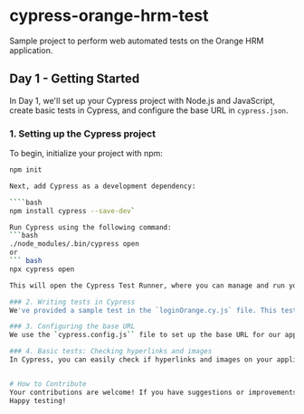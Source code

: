 # cypress-orange-hrm-test

Sample project to perform web automated tests on the Orange HRM application.

## Day 1 - Getting Started

In Day 1, we'll set up your Cypress project with Node.js and JavaScript, create basic tests in Cypress, and configure the base URL in `cypress.json`.

### 1. Setting up the Cypress project

To begin, initialize your project with npm:

```bash
npm init

Next, add Cypress as a development dependency:

````bash 
npm install cypress --save-dev`

Run Cypress using the following command:
```bash
./node_modules/.bin/cypress open 
or 
``` bash
npx cypress open

This will open the Cypress Test Runner, where you can manage and run your tests. Select the "e2e" module or any other relevant module.

### 2. Writing tests in Cypress
We've provided a sample test in the `loginOrange.cy.js` file. This test covers basic login functionality, but you can add more tests based on your application's features.

### 3. Configuring the base URL
We use the `cypress.config.js`` file to set up the base URL for our application. This makes it easier to write test cases with relative URLs.

### 4. Basic tests: Checking hyperlinks and images
In Cypress, you can easily check if hyperlinks and images on your application are working as expected. Use the Cypress commands to ensure they are not broken.


# How to Contribute
Your contributions are welcome! If you have suggestions or improvements for this project, feel free to submit issues or pull requests.
Happy testing!